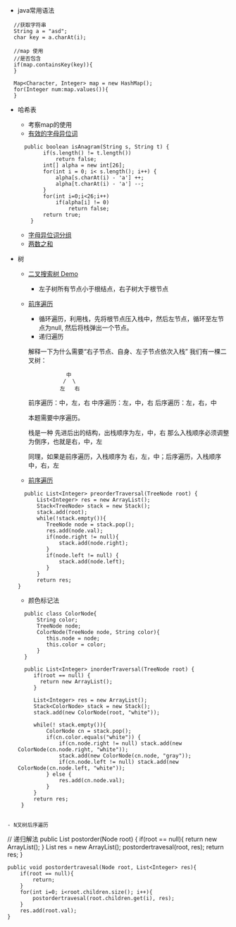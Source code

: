 - java常用语法  
  
```
  //获取字符串
  String a = "asd";
  char key = a.charAt(i);

  //map 使用
  //是否包含
  if(map.containsKey(key)){
  }

  Map<Character, Integer> map = new HashMap();
  for(Integer num:map.values()){    
  }
```


- 哈希表
    - 考察map的使用 
    - [有效的字母异位词](https://leetcode-cn.com/problems/valid-anagram/)
    ``` 
      public boolean isAnagram(String s, String t) {
            if(s.length() != t.length())
                return false;
            int[] alpha = new int[26];
            for(int i = 0; i< s.length(); i++) {
                alpha[s.charAt(i) - 'a'] ++;
                alpha[t.charAt(i) - 'a'] --;
            }
            for(int i=0;i<26;i++)
                if(alpha[i] != 0)
                    return false;
            return true;
        }
    ```  
    - [字母异位词分组](https://leetcode-cn.com/problems/group-anagrams/)  
    - [两数之和](https://leetcode-cn.com/problems/two-sum/)
      
 - 树
    - [二叉搜索树 Demo](https://visualgo.net/zh/bst)
       - 左子树所有节点小于根结点，右子树大于根节点
    - [前序遍历](https://leetcode-cn.com/problems/binary-tree-inorder-traversal/solution/er-cha-shu-de-zhong-xu-bian-li-by-leetcode-solutio/)
       - 循环遍历，利用栈，先将根节点压入栈中，然后左节点，循环至左节点为null, 然后将栈弹出一个节点。
       - 递归遍历 

       解释一下为什么需要“右子节点、自身、左子节点依次入栈”
       我们有一棵二叉树：

                      中
                     /  \
                    左   右
       前序遍历：中，左，右
       中序遍历：左，中，右
       后序遍历：左，右，中

       本题需要中序遍历。

       栈是一种 先进后出的结构，出栈顺序为左，中，右
       那么入栈顺序必须调整为倒序，也就是右，中，左

       同理，如果是前序遍历，入栈顺序为 右，左，中；后序遍历，入栈顺序中，右，左
    - [前序遍历](https://leetcode-cn.com/problems/binary-tree-preorder-traversal/)
    ``` 
      public List<Integer> preorderTraversal(TreeNode root) {
          List<Integer> res = new ArrayList();
          Stack<TreeNode> stack = new Stack();
          stack.add(root);
          while(!stack.empty()){
             TreeNode node = stack.pop();
             res.add(node.val);
             if(node.right != null){
                 stack.add(node.right);
             }
             if(node.left != null) {
                 stack.add(node.left);
             }
          }   
          return res; 
    }
    ``` 
   - 颜色标记法
   ``` 
     public class ColorNode{
         String color;
         TreeNode node;
         ColorNode(TreeNode node, String color){
            this.node = node;
            this.color = color;
         }
     }

     public List<Integer> inorderTraversal(TreeNode root) {
        if(root == null) {
          return new ArrayList();
        }

        List<Integer> res = new ArrayList();
        Stack<ColorNode> stack = new Stack();
        stack.add(new ColorNode(root, "white"));

        while(! stack.empty()){
            ColorNode cn = stack.pop();
            if(cn.color.equals("white")) {
                if(cn.node.right != null) stack.add(new ColorNode(cn.node.right, "white"));
                stack.add(new ColorNode(cn.node, "gray"));
                if(cn.node.left != null) stack.add(new ColorNode(cn.node.left, "white"));
            } else {
                res.add(cn.node.val);
            }
        }
        return res; 
    }
  ``` 
    
- N叉树后序遍历

``` 
// 递归解法
public List<Integer> postorder(Node root) {
        if(root == null){
            return new ArrayList();
        }
        List<Integer> res = new ArrayList();
        postordertravesal(root, res);
        return res;
    }

    public void postordertravesal(Node root, List<Integer> res){
        if(root == null){
            return;
        }
        for(int i=0; i<root.children.size(); i++){
            postordertravesal(root.children.get(i), res);
        }
        res.add(root.val);
    }
```     
